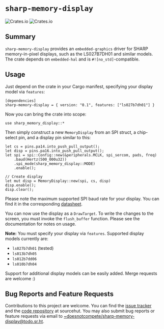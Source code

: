 # `sharp-memory-display`
![Crates.io](https://img.shields.io/crates/v/sharp-memory-display?style=flat-square)
![Crates.io](https://img.shields.io/crates/l/sharp-memory-display?style=flat-square)

## Summary
`sharp-memory-display` provides an `embedded-graphics` driver for SHARP memory-in-pixel displays, such as the LS027B7DH01 and similar models. The crate depends on `embedded-hal` and is `#![no_std]`-compatible.

## Usage
Just depend on the crate in your Cargo manifest, specifying your display model via `features`:
```
[dependencies]
sharp-memory-display = { version: "0.1", features: ["ls027b7dh01"] }
```

Now you can bring the crate into scope:
```
use sharp_memory_display::*
```

Then simply construct a new `MemoryDisplay` from an SPI struct, a chip-select pin, and a display pin similar to this:

```
let cs = pins.pa14.into_push_pull_output();
let disp = pins.pa16.into_push_pull_output();
let spi = spi::Config::new(&peripherals.MCLK, spi_sercom, pads, freq)
    .baud(Hertz(500_000u32))
    .spi_mode(sharp_memory_display::MODE)
    .enable();

// Create display
let mut disp = MemoryDisplay::new(spi, cs, disp)
disp.enable();
disp.clear();
```

Please note the maximum supported SPI baud rate for your display. You can find it in the corresponding [datasheet](https://www.sharpsde.com/products/displays/memory-lcd/).

You can now use the display as a `DrawTarget`. To write the changes to the screen, you must invoke the `flush_buffer` function. Please see the documentation for notes on usage.

**Note:** You must specify your display via `features`. Supported display models currently are:
 - `ls027b7dh01` (tested)
 - `ls013b7dh05`
 - `ls012b7dd06`
 - `ls010b7dh04`

Support for additional display models can be easily added. Merge requests are welcome :)

## Bug Reports and Feature Requests
Contributions to this project are welcome. You can find the [issue tracker](https://todo.sr.ht/~doesnotcompete/sharp-memory-display) and the [code repository](https://git.sr.ht/~doesnotcompete/sharp-memory-display) at sourcehut. You may also submit bug reports or feature requests via email to [~doesnotcompete/sharp-memory-display@todo.sr.ht](mailto:~doesnotcompete/sharp-memory-display@todo.sr.ht).
